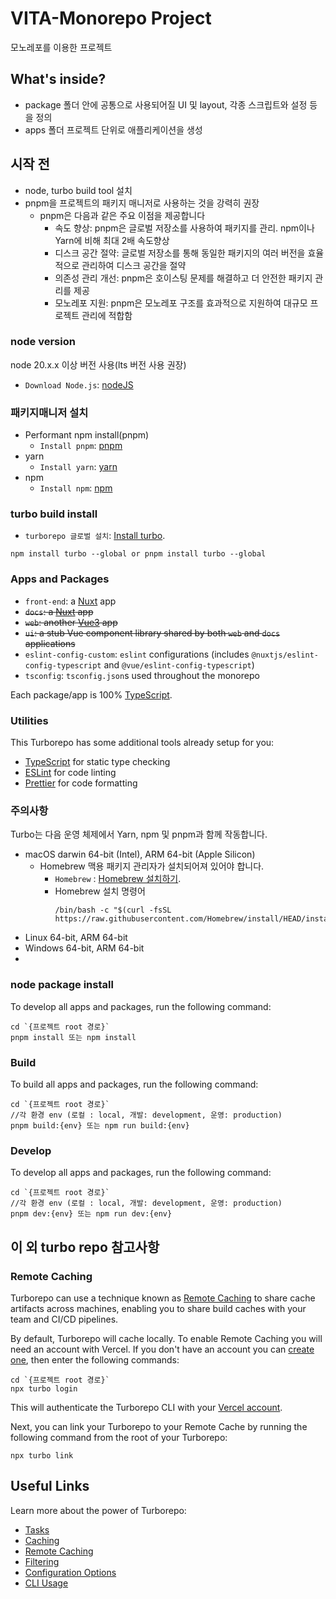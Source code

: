 # VITA-Monorepo Project

모노레포를 이용한 프로젝트

## What's inside?

- package 폴더 안에 공통으로 사용되어질 UI 및 layout, 각종 스크립트와 설정 등을 정의
- apps 폴더 프로젝트 단위로 애플리케이션을 생성

## 시작 전

- node, turbo build tool 설치
- pnpm을 프로젝트의 패키지 매니저로 사용하는 것을 강력히 권장
  - pnpm은 다음과 같은 주요 이점을 제공합니다
    - 속도 향상: pnpm은 글로벌 저장소를 사용하여 패키지를 관리. npm이나 Yarn에 비해 최대 2배 속도향상
    - 디스크 공간 절약: 글로벌 저장소를 통해 동일한 패키지의 여러 버전을 효율적으로 관리하여 디스크 공간을 절약
    - 의존성 관리 개선: pnpm은 호이스팅 문제를 해결하고 더 안전한 패키지 관리를 제공
    - 모노레포 지원: pnpm은 모노레포 구조를 효과적으로 지원하여 대규모 프로젝트 관리에 적합함

### node version

node 20.x.x 이상 버전 사용(lts 버전 사용 권장)

- `Download Node.js`: [nodeJS](https://nodejs.org/en/download/package-manager)

### 패키지매니저 설치

- Performant npm install(pnpm)
  - `Install pnpm`: [pnpm](https://pnpm.io/ko/installation)
- yarn
  - `Install yarn`: [yarn](https://www.heropy.dev/p/ijqX9h)
- npm
  - `Install npm`: [npm](https://docs.npmjs.com/downloading-and-installing-node-js-and-npm)
  
### turbo build install

- `turborepo 글로벌 설치`: [Install turbo](https://turbo.build/repo/docs/getting-started/existing-monorepo#install-turbo).

```
npm install turbo --global or pnpm install turbo --global
```

### Apps and Packages

- `front-end`: a [Nuxt](https://nuxt.com/) app
- ~~`docs`: a [Nuxt](https://nuxt.com/) app~~
- ~~`web`: another [Vue3](https://vuejs.org/) app~~
- ~~`ui`: a stub Vue component library shared by both `web` and `docs` applications~~
- `eslint-config-custom`: `eslint` configurations (includes `@nuxtjs/eslint-config-typescript` and `@vue/eslint-config-typescript`)
- `tsconfig`: `tsconfig.json`s used throughout the monorepo

Each package/app is 100% [TypeScript](https://www.typescriptlang.org/).

### Utilities

This Turborepo has some additional tools already setup for you:

- [TypeScript](https://www.typescriptlang.org/) for static type checking
- [ESLint](https://eslint.org/) for code linting
- [Prettier](https://prettier.io) for code formatting

### 주의사항

Turbo는 다음 운영 체제에서 Yarn, npm 및 pnpm과 함께 작동합니다.

- macOS darwin 64-bit (Intel), ARM 64-bit (Apple Silicon)
  - Homebrew 맥용 패키지 관리자가 설치되어져 있어야 합니다.
    - `Homebrew` : [Homebrew 설치하기](https://brew.sh/ko/).
    - Homebrew 설치 명령어
      ```
      /bin/bash -c "$(curl -fsSL https://raw.githubusercontent.com/Homebrew/install/HEAD/install.sh)"
      ```
- Linux 64-bit, ARM 64-bit
- Windows 64-bit, ARM 64-bit
-

### node package install

To develop all apps and packages, run the following command:

```
cd `{프로젝트 root 경로}`
pnpm install 또는 npm install
```

### Build

To build all apps and packages, run the following command:

```
cd `{프로젝트 root 경로}`
//각 환경 env (로컬 : local, 개발: development, 운영: production)
pnpm build:{env} 또는 npm run build:{env}
```

### Develop

To develop all apps and packages, run the following command:

```
cd `{프로젝트 root 경로}`
//각 환경 env (로컬 : local, 개발: development, 운영: production)
pnpm dev:{env} 또는 npm run dev:{env}
```

## 이 외 turbo repo 참고사항

### Remote Caching

Turborepo can use a technique known as [Remote Caching](https://turbo.build/repo/docs/core-concepts/remote-caching) to share cache artifacts across machines, enabling you to share build caches with your team and CI/CD pipelines.

By default, Turborepo will cache locally. To enable Remote Caching you will need an account with Vercel. If you don't have an account you can [create one](https://vercel.com/signup), then enter the following commands:

```
cd `{프로젝트 root 경로}`
npx turbo login
```

This will authenticate the Turborepo CLI with your [Vercel account](https://vercel.com/docs/concepts/personal-accounts/overview).

Next, you can link your Turborepo to your Remote Cache by running the following command from the root of your Turborepo:

```
npx turbo link
```

## Useful Links

Learn more about the power of Turborepo:

- [Tasks](https://turbo.build/repo/docs/core-concepts/monorepos/running-tasks)
- [Caching](https://turbo.build/repo/docs/core-concepts/caching)
- [Remote Caching](https://turbo.build/repo/docs/core-concepts/remote-caching)
- [Filtering](https://turbo.build/repo/docs/core-concepts/monorepos/filtering)
- [Configuration Options](https://turbo.build/repo/docs/reference/configuration)
- [CLI Usage](https://turbo.build/repo/docs/reference/command-line-reference)
